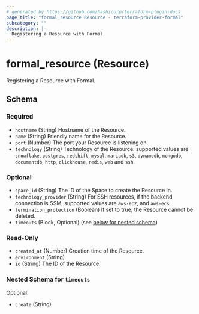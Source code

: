 ```yaml
---
# generated by https://github.com/hashicorp/terraform-plugin-docs
page_title: "formal_resource Resource - terraform-provider-formal"
subcategory: ""
description: |-
  Registering a Resource with Formal.
---
```


# formal_resource (Resource)

Registering a Resource with Formal.



<!-- schema generated by tfplugindocs -->
## Schema

### Required

- `hostname` (String) Hostname of the Resource.
- `name` (String) Friendly name for the Resource.
- `port` (Number) The port your Resource is listening on.
- `technology` (String) Technology of the Resource: supported values are `snowflake`, `postgres`, `redshift`, `mysql`, `mariadb`, `s3`, `dynamodb`, `mongodb`, `documentdb`, `http`, `clickhouse`, `redis`, `web` and `ssh`.

### Optional

- `space_id` (String) The ID of the Space to create the Resource in.
- `technology_provider` (String) For SSH resources, if the backend connection is SSM, supported values are `aws-ec2`, and `aws-ecs`
- `termination_protection` (Boolean) If set to true, the Resource cannot be deleted.
- `timeouts` (Block, Optional) (see [below for nested schema](#nestedblock--timeouts))

### Read-Only

- `created_at` (Number) Creation time of the Resource.
- `environment` (String)
- `id` (String) The ID of the Resource.

<a id="nestedblock--timeouts"></a>
### Nested Schema for `timeouts`

Optional:

- `create` (String)
